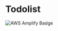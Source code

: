 # Todolist
![AWS Amplify Badge](https://img.shields.io/badge/deployed%20with-AWS%20Amplify-brightgreen)
